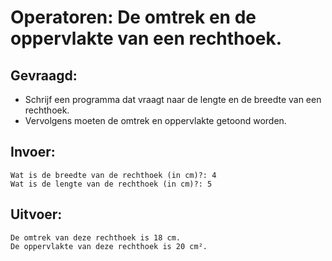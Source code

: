 # Operatoren: De omtrek en de oppervlakte van een rechthoek.

## Gevraagd:

* Schrijf een programma dat vraagt naar de lengte en de breedte van een rechthoek.
* Vervolgens moeten de omtrek en oppervlakte getoond worden.

## Invoer:
```
Wat is de breedte van de rechthoek (in cm)?: 4
Wat is de lengte van de rechthoek (in cm)?: 5
```

## Uitvoer:

```
De omtrek van deze rechthoek is 18 cm.
De oppervlakte van deze rechthoek is 20 cm².
```
